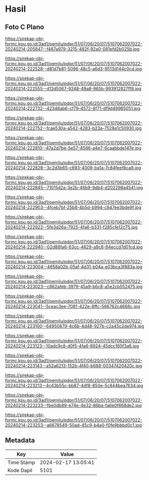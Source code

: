 # Hasil

## Foto C Plano

https://sirekap-obj-formc.kpu.go.id/3ad1/pemilu/pdpr/51/07/06/20/07/5107062007022-20240214-205847--f467a979-3215-482f-92a0-081efd2b025b.jpg

https://sirekap-obj-formc.kpu.go.id/3ad1/pemilu/pdpr/51/07/06/20/07/5107062007022-20240214-222528--d81d7b81-5096-48c5-a6d3-9513d144c0cd.jpg

https://sirekap-obj-formc.kpu.go.id/3ad1/pemilu/pdpr/51/07/06/20/07/5107062007022-20240214-222555--d12d5067-9248-49a8-965b-993912827ff8.jpg

https://sirekap-obj-formc.kpu.go.id/3ad1/pemilu/pdpr/51/07/06/20/07/5107062007022-20240214-222732--42346ab6-cf79-4572-8f71-df9d49965051.jpg

https://sirekap-obj-formc.kpu.go.id/3ad1/pemilu/pdpr/51/07/06/20/07/5107062007022-20240214-222752--fcae530a-a542-4283-b23a-7528e1c50930.jpg

https://sirekap-obj-formc.kpu.go.id/3ad1/pemilu/pdpr/51/07/06/20/07/5107062007022-20240214-222810--47a2d7be-5e57-4586-a4e7-6caabbde147e.jpg

https://sirekap-obj-formc.kpu.go.id/3ad1/pemilu/pdpr/51/07/06/20/07/5107062007022-20240214-222828--3c2d3b65-c693-4009-ba1a-7c84feef8ca9.jpg

https://sirekap-obj-formc.kpu.go.id/3ad1/pemilu/pdpr/51/07/06/20/07/5107062007022-20240214-222845--71015d2a-3e2b-46b9-9db4-d202298a4541.jpg

https://sirekap-obj-formc.kpu.go.id/3ad1/pemilu/pdpr/51/07/06/20/07/5107062007022-20240214-222903--4fceb7bf-25b8-4b5d-b994-c847ee3bde9f.jpg

https://sirekap-obj-formc.kpu.go.id/3ad1/pemilu/pdpr/51/07/06/20/07/5107062007022-20240214-222922--5fe3d26a-7925-4fa6-b331-f285cfe12c75.jpg

https://sirekap-obj-formc.kpu.go.id/3ad1/pemilu/pdpr/51/07/06/20/07/5107062007022-20240214-222940--02d88fa6-63cc-4629-a9c8-84eccd7d01cd.jpg

https://sirekap-obj-formc.kpu.go.id/3ad1/pemilu/pdpr/51/07/06/20/07/5107062007022-20240214-223004--4658a02b-05af-4d31-b04a-e03bca3f883a.jpg

https://sirekap-obj-formc.kpu.go.id/3ad1/pemilu/pdpr/51/07/06/20/07/5107062007022-20240214-223023--c862afeb-3979-45a9-b6c8-a5e2cb552475.jpg

https://sirekap-obj-formc.kpu.go.id/3ad1/pemilu/pdpr/51/07/06/20/07/5107062007022-20240214-223041--5ceac3ee-7081-422e-8ffc-566762c4668c.jpg

https://sirekap-obj-formc.kpu.go.id/3ad1/pemilu/pdpr/51/07/06/20/07/5107062007022-20240214-223100--64950879-4c6b-4d48-927b-c2a45c2de974.jpg

https://sirekap-obj-formc.kpu.go.id/3ad1/pemilu/pdpr/51/07/06/20/07/5107062007022-20240214-223123--10adc9c8-d0f5-4fa6-8924-45dcc160f3a6.jpg

https://sirekap-obj-formc.kpu.go.id/3ad1/pemilu/pdpr/51/07/06/20/07/5107062007022-20240214-223143--a52a6213-152b-4f40-b688-00347420420c.jpg

https://sirekap-obj-formc.kpu.go.id/3ad1/pemilu/pdpr/51/07/06/20/07/5107062007022-20240214-223213--4c43b55c-bb87-4df8-850e-5c844bea7634.jpg

https://sirekap-obj-formc.kpu.go.id/3ad1/pemilu/pdpr/51/07/06/20/07/5107062007022-20240214-223233--fbe0db89-e74e-4e32-86ba-fa6e0f668de2.jpg

https://sirekap-obj-formc.kpu.go.id/3ad1/pemilu/pdpr/51/07/06/20/07/5107062007022-20240214-223253--a6678549-50ad-45c9-b4a0-f0fe9bbbd0c1.jpg


## Metadata

| Key        | Value               |
| ---------- | ------------------- |
| Time Stamp | 2024-02-17 13:05:41 |
| Kode Dapil | 5101                |



